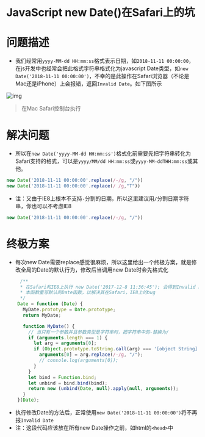 # JavaScript new Date()在Safari上的坑

# 问题描述

- 我们经常用`yyyy-MM-dd HH:mm:ss`格式表示日期，如`2018-11-11 00:00:00`，在js开发中也经常会把此格式字符串格式化为javascript Date类型，如`new Date('2018-11-11 00:00:00')`，不幸的是此操作在Safari浏览器（不论是Mac还是iPhone）上会报错，返回`Invalid Date`。如下图所示

![img](https:////upload-images.jianshu.io/upload_images/4108891-5d2cf5b1307032e4.jpg?imageMogr2/auto-orient/strip|imageView2/2/w/523/format/webp)

> 在Mac Safari控制台执行

# 解决问题

- 所以在`new Date('yyyy-MM-dd HH:mm:ss')`格式化前需要先把字符串转化为Safari支持的格式，可以是`yyyy/MM/dd HH:mm:ss`或`yyyy-MM-ddTHH:mm:ss`或其他。

```js
new Date('2018-11-11 00:00:00'.replace(/-/g, "/"))
new Date('2018-11-11 00:00:00'.replace(/ /g,"T"))
```

- 注：又由于IE8上根本不支持`-`分割的日期，所以这里建议用`/`分割日期字符串，你也可以不考虑IE8

```js
new Date('2018-11-11 00:00:00'.replace(/-/g, "/"))
```

# 终极方案

- 每次new Date需要replace感觉很麻烦，所以这里给出一个终极方案，就是修改全局的Date的默认行为，修改后当调用new Date时会先格式化

```js
     /**
     * 在Safari和IE8上执行 new Date('2017-12-8 11:36:45'); 会得到Invalid Date
     * 本函数重写默认的Date函数，以解决其在Safari，IE8上的bug
     */
    Date = function (Date) {
      MyDate.prototype = Date.prototype;
      return MyDate;

      function MyDate() {
        // 当只有一个参数并且参数类型是字符串时，把字符串中的-替换为/
        if (arguments.length === 1) {
          let arg = arguments[0];
          if (Object.prototype.toString.call(arg) === '[object String]' && arg.indexOf('T') === -1) {
            arguments[0] = arg.replace(/-/g, "/");
            // console.log(arguments[0]);
          }
        }
        let bind = Function.bind;
        let unbind = bind.bind(bind);
        return new (unbind(Date, null).apply(null, arguments));
      }
    }(Date);
```

- 执行修改Date的方法后，正常使用`new Date('2018-11-11 00:00:00')`将不再报`Invalid Date`
- 注：这段代码应该放在所有new Date操作之前，如html的`<head>`中